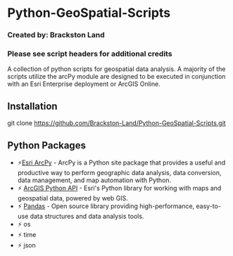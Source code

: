 # Python-GeoSpatial-Scripts
### Created by: Brackston Land
### Please see script headers for additional credits

A collection of python scripts for geospatial data analysis. A majority of the scripts utilize the arcPy module are designed to be executed in conjunction with an Esri Enterprise deployment or ArcGIS Online.

## Installation
git clone https://github.com/Brackston-Land/Python-GeoSpatial-Scripts.git

## Python Packages
* :zap:[Esri ArcPy](https://pro.arcgis.com/en/pro-app/latest/arcpy/get-started/what-is-arcpy-.htm) - ArcPy is a Python site package that provides a useful and productive way to perform geographic data analysis, data conversion, data management, and map automation with Python.
* :zap: [ArcGIS Python API](https://developers.arcgis.com/python/) - Esri's Python library for working with maps and geospatial data, powered by web GIS.
* :zap: [Pandas](http://pandas.pydata.org/) - Open source library providing high-performance, easy-to-use data structures and data analysis tools.
* :zap: os
* :zap: time
* :zap: json

